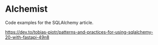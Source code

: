# Alchemist


Code examples for the SQLAlchemy article.

https://dev.to/tobias-piotr/patterns-and-practices-for-using-sqlalchemy-20-with-fastapi-49n8
